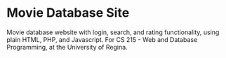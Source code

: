 # Movie Database Site
 Movie database website with login, search, and rating functionality, using plain HTML, PHP, and Javascript. For CS 215 - Web and Database Programming, at the University of Regina.
